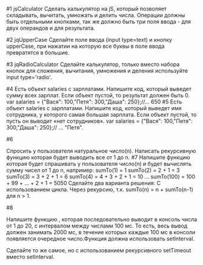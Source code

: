 #1 jsCalculator Сделать калькулятор на jS, который позволяет складывать, вычитать, умножать и делить числа. Операции должны быть отдельными кнопками, так же должно быть три поля ввода - для двух операндов и для результата.

#2 jqUpperCase Сделайте поле ввода (input type=text) и кнопку upperCase, при нажатии на которую все буквы в поле ввода превратятся в большие.

#3 jqRadioCalculator Сделайте калькулятор, только вместо набора кнопок для сложения, вычитания, умножения и деления используйте input type='radio'.

#4 Есть объект salaries с зарплатами. Напишите код, который выведет сумму всех зарплат. Если объект пустой, то результат должен быть 0. var salaries = {"Вася": 100,"Петя": 300,"Даша": 250};//... 650 #5 Есть объект salaries с зарплатами. Напишите код, который выведет имя сотрудника, у которого самая большая зарплата. Если объект пустой, то пусть он выводит «нет сотрудников». var salaries = {"Вася": 100,"Петя": 300,"Даша": 250};// ... "Петя".

#6

Спросить у пользователя натуральное число(n).
Написать рекурсивную функцию которая будет выводить все от 1 до n. #7 Напишите функцию которая будет спрашивать у пользователя число(n) и будет вычислять сумму чисел от 1 до n, например: sumTo(1) = 1 sumTo(2) = 2 + 1 = 3 sumTo(3) = 3 + 2 + 1 = 6 sumTo(4) = 4 + 3 + 2 + 1 = 10 ... sumTo(100) = 100 + 99 + ... + 2 + 1 = 5050
Сделайте два варианта решения: С использованием цикла. Через рекурсию, т.к. sumTo(n) = n + sumTo(n-1) для n > 1.

#8

Напишите функцию , которая последовательно выводит в консоль числа от 1 до 20, с интервалом между числами 100 мс. То есть, весь вывод должен занимать 2000 мс, в течение которых каждые 100 мс в консоли появляется очередное число.Функция должна использовать setInterval.

Сделайте то же самое, но с использованием рекурсивного setTimeout вместо setInterval.